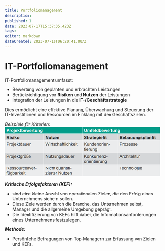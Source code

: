 ```yaml
---
title: Portfoliomanagement
description: 
published: 1
date: 2023-07-17T15:37:35.423Z
tags: 
editor: markdown
dateCreated: 2023-07-10T06:20:41.007Z
---
```


# IT-Portfoliomanagement

IT-Portfoliomanagement umfasst:

- Bewertung von geplanten und erbrachten Leistungen
- Berücksichtigung von **Risiken** und **Nutzen** der Leistungen
- Integration der Leistungen in die **IT-/Geschäftsstrategie**

Dies ermöglicht eine effektive Planung, Überwachung und Steuerung der IT-Investitionen und Ressourcen im Einklang mit den Geschäftszielen.

_Beispiele für Kriterien:_
![portfoliomanagement.png](/fom/semester-4/it-management/portfoliomanagement.png)

**_Kritische Erfolgsfaktoren (KEF):_**
- sind eine kleine Anzahl von operationalen Zielen, die den Erfolg eines Unternehmens sichern sollen.
- Diese Ziele werden durch die Branche, das Unternehmen selbst, Manager und die allgemeine Umgebung geprägt.
- Die Identifizierung von KEFs hilft dabei, die Informationsanforderungen eines Unternehmens festzulegen.

_**Methode:**_
- Persönliche Befragungen von Top-Managern zur Erfassung von Zielen und KEFs.






